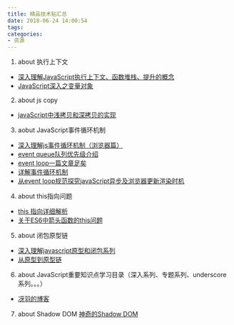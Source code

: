 ```yaml
---
title: 精品技术贴汇总
date: 2018-06-24 14:00:54
tags:
categories:
- 资源
---
```

1. about 执行上下文
- [深入理解JavaScript执行上下文、函数堆栈、提升的概念](https://segmentfault.com/a/1190000009041008)
- [JavaScript深入之变量对象 ](https://github.com/mqyqingfeng/Blog/issues/5)
2. about js copy
- [javaScript中浅拷贝和深拷贝的实现](https://github.com/wengjq/Blog/issues/3)
3. aobut JavaScript事件循环机制
- [深入理解js事件循环机制（浏览器篇）](http://lynnelv.github.io/js-event-loop-browser)
- [event queue队列优先级介绍](https://segmentfault.com/q/1010000008960948)
- [event loop一篇文章足矣](https://www.jianshu.com/p/de7aba994523)
- [详解事件循环机制](https://www.jianshu.com/p/12b9f73c5a4f)
- [从event loop规范探究javaScript异步及浏览器更新渲染时机](https://segmentfault.com/a/1190000009271765)
<!-- more -->
4. about this指向问题
- [this 指向详细解析](https://www.jianshu.com/p/16dd8acb0b13)
- [关于ES6中箭头函数的this问题](https://segmentfault.com/a/1190000010680814)
5. about 闭包原型链
- [深入理解javascript原型和闭包系列](http://www.cnblogs.com/wangfupeng1988/p/3977924.html)
- [从原型到原型链](https://github.com/mqyqingfeng/Blog/issues/2)
6. about JavaScript重要知识点学习目录（深入系列、专题系列、underscore系列。。。）
- [冴羽的博客](https://github.com/mqyqingfeng/Blog/)
7. about Shadow DOM
[神奇的Shadow DOM](https://aotu.io/notes/2016/06/24/Shadow-DOM/)